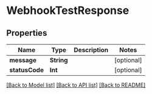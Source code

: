 # WebhookTestResponse

## Properties
Name | Type | Description | Notes
------------ | ------------- | ------------- | -------------
**message** | **String** |  | [optional] 
**statusCode** | **Int** |  | [optional] 

[[Back to Model list]](../README.md#documentation-for-models) [[Back to API list]](../README.md#documentation-for-api-endpoints) [[Back to README]](../README.md)


